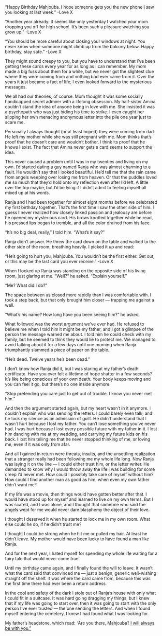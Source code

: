 “Happy Birthday Mahjouba. I hope someone gets you the new phone I saw you looking at last week.”
-Love X

“Another year already. It seems like only yesterday I watched your mom dropping you off for high school. It’s been such a pleasure watching you grow up.”
-Love X

“You should be more careful about closing your windows at night. You never know when someone might climb up from the balcony below. Happy birthday, stay safe.” 
-Love X

They might sound creepy to you, but you have to understand that I’ve been getting these cards every year for as long as I can remember. My mom made a big fuss about them for a while, but we never got the slightest clue where they were coming from and nothing bad ever came from it. Over the years it just became a fact of life; I even looked forward to the mysterious messages. 

We all had our theories, of course. Mom thought it was some socially handicapped secret admirer with a lifelong obsession. My half-sister Amina couldn’t stand the idea of anyone being in love with me. She insisted it was a psychopath who was just biding his time to strike. I even caught her slipping her own menacing anonymous letter into the pile one year just to scare me. 

Personally I always thought (or at least hoped) they were coming from dad. He left my mother while she was still pregnant with me. Mom thinks that’s proof that he doesn’t care and wouldn’t bother. I think its proof that he knows I exist. The fact that Amina never gets a card seems to support the idea. 

This never caused a problem until I was in my twenties and living on my own. I’d started dating a guy named Ranja who was almost charming to a fault. He wouldn’t say that I looked beautiful. He’d tell me that the rain came from angels weeping over losing me from heaven. Or that the puddles loved me so much that they’d hold onto my reflection even after I’d left. A little over the top maybe, but I’d be lying if I didn’t admit to feeling myself all mixed up at his words. 

Ranja and I had been together for almost eight months before we celebrated my first birthday together. That’s the first time I saw the other side of him. I guess I never realized how closely linked passion and jealousy are before he opened my mysterious card. His brows knotted together while he read, his pressed lips began to tremble, and all the color drained from his face. 

“It’s no big deal, really,” I told him. “What’s it say?”

Ranja didn’t answer. He threw the card down on the table and walked to the other side of the room, breathing heavily. I picked it up and read:

“He’s going to hurt you, Mahjouba. You wouldn’t be the first either. Get out, or this may be the last card you ever receive.” 
-Love X

When I looked up Ranja was standing on the opposite side of his living room, just glaring at me. “Well?” he asked. “Explain yourself.” 

“Me? What did I do?” 

The space between us closed more rapidly than I was comfortable with. I took a step back, but that only brought him closer — trapping me against a wall. 

“What’s his name? How long have you been seeing him?” he asked. 

What followed was the worst argument we’ve ever had. He refused to believe me when I told him it might be my father, and I got a glimpse of the person the message warned me about. I told him he could check with my family, but he seemed to think they would lie to protect me. We managed to avoid talking about it for a few days until one morning when Ranja triumphantly slammed a piece of paper on the table. 

“He’s dead. Twelve years he’s been dead.” 

I don’t know how Ranja did it, but I was staring at my father’s death certificate. Have you ever felt a lifetime of hope shatter in a few seconds? It’s like being conscious of your own death. Your body keeps moving and you can feel it go, but there’s no one inside anymore. 

“Stop pretending you care just to get out of trouble. I know you never met him.”

And then the argument started again, but my heart wasn’t in it anymore. I couldn’t explain who was sending the letters. I could barely even talk, and he took my silence as an admission of guilt. He didn’t understand that I wasn’t hurt because I lost my father. You can’t lose something you’ve never had. I was hurt because I lost every possible future with my father in it. I lost him dancing with me at my wedding, and carrying my future kids on his back. I lost him telling me that he never stopped thinking of me, or loving me, even if it was only from afar. 

And all I gained in return were threats, insults, and the unsettling realization that a stranger really had been following me my whole life long. Now Ranja was laying it on the line — I could either trust him, or the letter writer. He demanded to know why I would throw away the life I was building for some creep I’d never met. How could I possibly take care of myself without him? How could I find another man as good as him, when even my own father didn’t want me? 

If my life was a movie, then things would have gotten better after that. I would have stood up for myself and learned to live on my own terms. But I was scared, and I was alone, and I thought that someone who said the angels wept for me would never dare blasphemy the object of their love. 

I thought I deserved it when he started to lock me in my own room. What else could he do, if he didn’t trust me? 

I thought I could be strong when he hit me or pulled my hair. At least he didn’t leave. My mother would have been lucky to have found a man like Ranja. 

And for the next year, I hated myself for spending my whole life waiting for a fairy tale that would never come true. 

Until my birthday came again, and I finally found the will to leave. It wasn’t what the card said that convinced me — just a benign, generic well-wishing straight off the shelf. It was where the card came from, because this was the first time there had ever been a return address. 

In the cool and safety of the dark I stole out of Ranja’s house with only what I could fit in a suitcase. It was hard going dragging my things, but I knew that if my life was going to start over, then it was going to start with the only person I’ve ever trusted — the one sending the letters. And when I found myself entering the cemetery, I knew I had found what I was looking for.

My father’s headstone, which read: “Are you there, Mahjouba? [I will always be with you.”](http://free.tobiaswade.com/!) 

